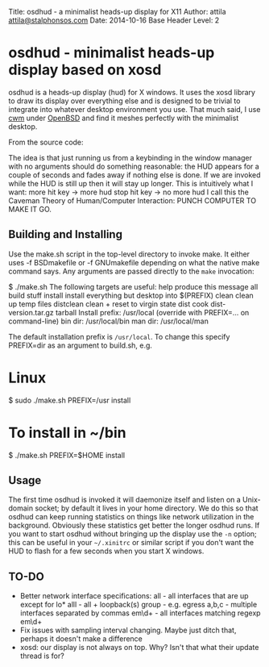 Title: osdhud - a minimalist heads-up display for X11
Author: attila <attila@stalphonsos.com>
Date: 2014-10-16
Base Header Level: 2

# osdhud - minimalist heads-up display based on xosd

osdhud is a heads-up display (hud) for X windows.  It uses the xosd
library to draw its display over everything else and is designed to be
trivial to integrate into whatever desktop environment you use.  That
much said, I use
[cwm](https://en.wikipedia.org/wiki/Cwm_%28window_manager%29) under
[OpenBSD](http://www.openbsd.org) and find it meshes perfectly with
the minimalist desktop.

From the source code:

  The idea is that just running us from a keybinding in the window
  manager with no arguments should do something reasonable: the
  HUD appears for a couple of seconds and fades away if nothing else
  is done.  If we are invoked while the HUD is still up then it will
  stay up longer.  This is intuitively what I want:
      more hit key -> more hud
      stop hit key -> no more hud
  I call this the Caveman Theory of Human/Computer Interaction:
  PUNCH COMPUTER TO MAKE IT GO.

## Building and Installing

Use the make.sh script in the top-level directory to invoke make.  It
either uses -f BSDmakefile or -f GNUmakefile depending on what the
native make command says.  Any arguments are passed directly to the
`make` invocation:

  $ ./make.sh
  The following targets are useful:
    help              produce this message
    all               build stuff
    install           install everything but desktop into $(PREFIX)
    clean             clean up temp files
    distclean         clean + reset to virgin state
    dist              cook dist-version.tar.gz tarball
  Install prefix: /usr/local (override with PREFIX=... on command-line)
    bin dir:  /usr/local/bin
    man dir:  /usr/local/man

The default installation prefix is `/usr/local`.  To change this
specify PREFIX=dir as an argument to build.sh, e.g.

  # Linux
  $ sudo ./make.sh PREFIX=/usr install
  
  # To install in ~/bin
  $ ./make.sh PREFIX=$HOME install

## Usage

The first time osdhud is invoked it will daemonize itself and listen
on a Unix-domain socket; by default it lives in your home directory.
We do this so that osdhud can keep running statistics on things like
network utilization in the background.  Obviously these statistics get
better the longer osdhud runs.  If you want to start osdhud without
bringing up the display use the `-n` option; this can be useful in
your `~/.xinitrc` or similar script if you don't want the HUD to flash
for a few seconds when you start X windows.

## TO-DO

* Better network interface specifications:
  all   - all interfaces that are up except for lo*
  alll  - all + loopback(s)
  group - e.g. egress
  a,b,c - multiple interfaces separated by commas
  em\d+ - all interfaces matching regexp em\d+
* Fix issues with sampling interval changing.
  Maybe just ditch that, perhaps it doesn't make a difference
* xosd: our display is not always on top.  Why?  Isn't that what
  their update thread is for?
